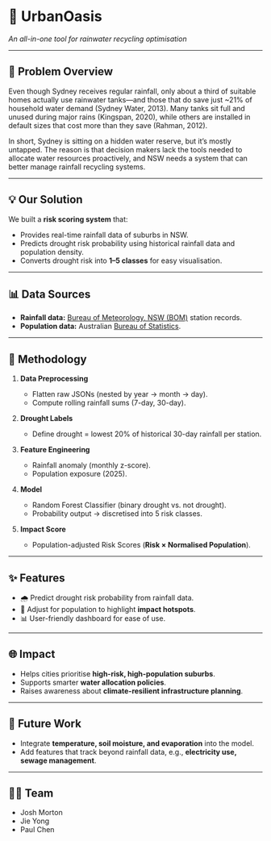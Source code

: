 # 🌱 UrbanOasis  
*An all-in-one tool for rainwater recycling optimisation*  

---

## 🚩 Problem Overview  

Even though Sydney receives regular rainfall, only about a third of suitable homes actually use rainwater tanks—and those that do save just ~21% of household water demand (Sydney Water, 2013). Many tanks sit full and unused during major rains (Kingspan, 2020), while others are installed in default sizes that cost more than they save (Rahman, 2012).  

In short, Sydney is sitting on a hidden water reserve, but it’s mostly untapped. The reason is that decision makers lack the tools needed to allocate water resources proactively, and NSW needs a system that can better manage rainfall recycling systems.  

---

## 💡 Our Solution  

We built a **risk scoring system** that:  
- Provides real-time rainfall data of suburbs in NSW.  
- Predicts drought risk probability using historical rainfall data and population density.  
- Converts drought risk into **1–5 classes** for easy visualisation.  

---

## 📊 Data Sources  

- **Rainfall data:** [Bureau of Meteorology, NSW (BOM)](http://www.bom.gov.au/) station records.  
- **Population data:** Australian [Bureau of Statistics](https://www.abs.gov.au/statistics/people/).  

---

## 🔬 Methodology  

1. **Data Preprocessing**  
   - Flatten raw JSONs (nested by year -> month -> day).  
   - Compute rolling rainfall sums (7-day, 30-day).  

2. **Drought Labels**  
   - Define drought = lowest 20% of historical 30-day rainfall per station.  

3. **Feature Engineering**  
   - Rainfall anomaly (monthly z-score).  
   - Population exposure (2025).  

4. **Model**  
   - Random Forest Classifier (binary drought vs. not drought).  
   - Probability output → discretised into 5 risk classes.  

5. **Impact Score**  
   - Population-adjusted Risk Scores (**Risk × Normalised Population**).  

---

## ✨ Features  

- 🌧 Predict drought risk probability from rainfall data.  
- 👥 Adjust for population to highlight **impact hotspots**.  
- 📊 User-friendly dashboard for ease of use.  

---

## 🌐 Impact  

- Helps cities prioritise **high-risk, high-population suburbs**.  
- Supports smarter **water allocation policies**.  
- Raises awareness about **climate-resilient infrastructure planning**.  

---

## 🚀 Future Work  

- Integrate **temperature, soil moisture, and evaporation** into the model.  
- Add features that track beyond rainfall data, e.g., **electricity use, sewage management**.  

---

## 👩‍💻 Team  

- Josh Morton  
- Jie Yong  
- Paul Chen  
